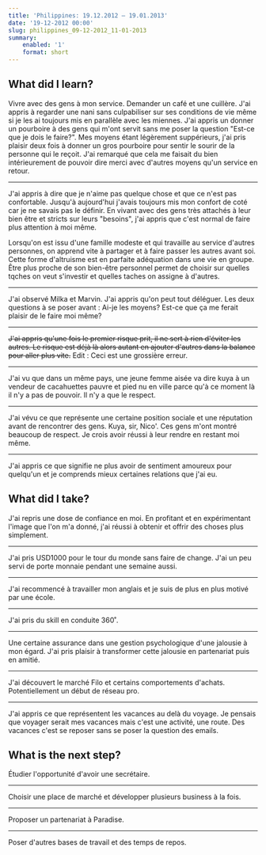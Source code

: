 ```yaml
---
title: 'Philippines: 19.12.2012 – 19.01.2013'
date: '19-12-2012 00:00'
slug: philippines_09-12-2012_11-01-2013
summary:
    enabled: '1'
    format: short
---
```


## What did I learn?

Vivre avec des gens à mon service. Demander un café et une cuillère. J'ai appris à regarder une nani sans culpabiliser sur ses conditions de vie même si je les ai toujours mis en parallèle avec les miennes. J'ai appris un donner un pourboire à des gens qui m'ont servit sans me poser la question "Est-ce que je dois le faire?". Mes moyens étant légèrement suppérieurs, j'ai pris plaisir deux fois à donner un gros pourboire pour sentir le sourir de la personne qui le reçoit. J'ai remarqué que cela me faisait du bien intérieurement de pouvoir dire merci avec d'autres moyens qu'un service en retour.

---

J'ai appris à dire que je n'aime pas quelque chose et que ce n'est pas confortable. Jusqu'à aujourd'hui j'avais toujours mis mon confort de coté car je ne savais pas le définir. En vivant avec des gens très attachés à leur bien être et stricts sur leurs "besoins", j'ai appris que c'est normal de faire plus attention à moi même.

Lorsqu'on est issu d'une famille modeste et qui travaille au service d'autres personnes, on apprend vite à partager et à faire passer les autres avant soi. Cette forme d'altruisme est en parfaite adéquation dans une vie en groupe. Être plus proche de son bien-être personnel permet de choisir sur quelles tqches on veut s'investir et quelles taches on assigne à d'autres.

---

J'ai observé Milka et Marvin. J'ai appris qu'on peut tout déléguer. Les deux questions à se poser avant : Ai-je les moyens? Est-ce que ça me ferait plaisir de le faire moi même?

---

~~J'ai appris qu'une fois le premier risque prit, il ne sert à rien d'éviter les autres. Le risque est déjà là alors autant en ajouter d'autres dans la balance pour aller plus vite.~~ Edit : Ceci est une grossière erreur.

---

J'ai vu que dans un même pays, une jeune femme aisée va dire kuya à un vendeur de cacahuettes pauvre et pied nu en ville parce qu'à ce moment là il n'y a pas de pouvoir. Il n'y a que le respect.

---

J'ai vévu ce que représente une certaine position sociale et une réputation avant de rencontrer des gens. Kuya, sir, Nico'. Ces gens m'ont montré beaucoup de respect. Je crois avoir réussi à leur rendre en restant moi même.

---

J'ai appris ce que signifie ne plus avoir de sentiment amoureux pour quelqu'un et je comprends mieux certaines relations que j'ai eu.

## What did I take?

J'ai repris une dose de confiance en moi. En profitant et en expérimentant l'image que l'on m'a donné, j'ai réussi à obtenir et offrir des choses plus simplement.

---

J'ai pris USD1000 pour le tour du monde sans faire de change. J'ai un peu servi de porte monnaie pendant une semaine aussi.

---

J'ai recommencé à travailler mon anglais et je suis de plus en plus motivé par une école.

---

J'ai pris du skill en conduite 360˚.

---

Une certaine assurance dans une gestion psychologique d'une jalousie à mon égard. J'ai pris plaisir à transformer cette jalousie en partenariat puis en amitié.

---

J'ai découvert le marché Filo et certains comportements d'achats. Potentiellement un début de réseau pro.

---

J'ai appris ce que représentent les vacances au delà du voyage. Je pensais que voyager serait mes vacances mais c'est une activité, une route. Des vacances c'est se reposer sans se poser la question des emails.

## What is the next step?

Étudier l'opportunité d'avoir une secrétaire.

---

Choisir une place de marché et développer plusieurs business à la fois.

---

Proposer un partenariat à Paradise.

---

Poser d'autres bases de travail et des temps de repos.